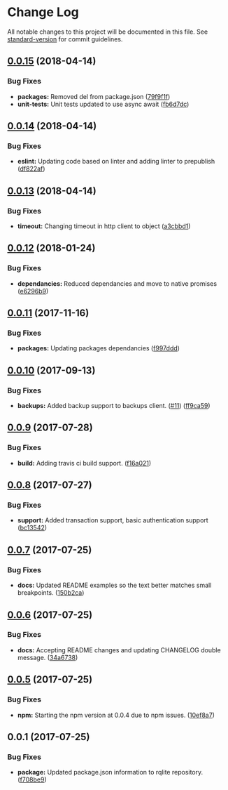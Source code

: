 # Change Log

All notable changes to this project will be documented in this file. See [standard-version](https://github.com/conventional-changelog/standard-version) for commit guidelines.

<a name="0.0.15"></a>
## [0.0.15](https://github.com/rqlite/rqlite-js/compare/v0.0.14...v0.0.15) (2018-04-14)


### Bug Fixes

* **packages:** Removed del from package.json ([79f9f1f](https://github.com/rqlite/rqlite-js/commit/79f9f1f))
* **unit-tests:** Unit tests updated to use async await ([fb6d7dc](https://github.com/rqlite/rqlite-js/commit/fb6d7dc))



<a name="0.0.14"></a>
## [0.0.14](https://github.com/rqlite/rqlite-js/compare/v0.0.13...v0.0.14) (2018-04-14)


### Bug Fixes

* **eslint:** Updating code based on linter and adding linter to prepublish ([df822af](https://github.com/rqlite/rqlite-js/commit/df822af))



<a name="0.0.13"></a>
## [0.0.13](https://github.com/rqlite/rqlite-js/compare/v0.0.12...v0.0.13) (2018-04-14)


### Bug Fixes

* **timeout:** Changing timeout in http client to object ([a3cbbd1](https://github.com/rqlite/rqlite-js/commit/a3cbbd1))



<a name="0.0.12"></a>
## [0.0.12](https://github.com/rqlite/rqlite-js/compare/v0.0.11...v0.0.12) (2018-01-24)


### Bug Fixes

* **dependancies:** Reduced dependancies and move to native promises ([e6296b9](https://github.com/rqlite/rqlite-js/commit/e6296b9))



<a name="0.0.11"></a>
## [0.0.11](https://github.com/rqlite/rqlite-js/compare/v0.0.10...v0.0.11) (2017-11-16)


### Bug Fixes

* **packages:** Updating packages dependancies ([f997ddd](https://github.com/rqlite/rqlite-js/commit/f997ddd))



<a name="0.0.10"></a>
## [0.0.10](https://github.com/rqlite/rqlite-js/compare/v0.0.9...v0.0.10) (2017-09-13)


### Bug Fixes

* **backups:** Added backup support to backups client. ([#11](https://github.com/rqlite/rqlite-js/issues/11)) ([ff9ca59](https://github.com/rqlite/rqlite-js/commit/ff9ca59))



<a name="0.0.9"></a>
## [0.0.9](https://github.com/rqlite/rqlite-js/compare/v0.0.8...v0.0.9) (2017-07-28)


### Bug Fixes

* **build:** Adding travis ci build support. ([f16a021](https://github.com/rqlite/rqlite-js/commit/f16a021))



<a name="0.0.8"></a>
## [0.0.8](https://github.com/rqlite/rqlite-js/compare/v0.0.7...v0.0.8) (2017-07-27)


### Bug Fixes

* **support:** Added transaction support, basic authentication support ([bc13542](https://github.com/rqlite/rqlite-js/commit/bc13542))



<a name="0.0.7"></a>
## [0.0.7](https://github.com/rqlite/rqlite-js/compare/v0.0.6...v0.0.7) (2017-07-25)


### Bug Fixes

* **docs:** Updated README examples so the text better matches small breakpoints. ([150b2ca](https://github.com/rqlite/rqlite-js/commit/150b2ca))



<a name="0.0.6"></a>
## [0.0.6](https://github.com/rqlite/rqlite-js/compare/v0.0.5...v0.0.6) (2017-07-25)


### Bug Fixes

* **docs:** Accepting README changes and updating CHANGELOG double message. ([34a6738](https://github.com/rqlite/rqlite-js/commit/34a6738))



<a name="0.0.5"></a>
## [0.0.5](https://github.com/rqlite/rqlite-js/compare/v0.0.1...v0.0.5) (2017-07-25)


### Bug Fixes

* **npm:** Starting the npm version at 0.0.4 due to npm issues. ([10ef8a7](https://github.com/rqlite/rqlite-js/commit/10ef8a7))



<a name="0.0.1"></a>
## 0.0.1 (2017-07-25)


### Bug Fixes

* **package:** Updated package.json information to rqlite repository. ([f708be9](https://github.com/rqlite/rqlite-js/commit/f708be9))

